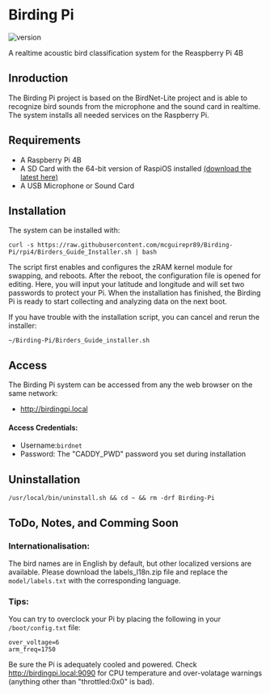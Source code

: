 # Birding Pi
![version](https://img.shields.io/badge/version-0.1-blue)

A realtime acoustic bird classification system for the Reaspberry Pi 4B

## Inroduction
The Birding Pi project is based on the BirdNet-Lite project and is able to recognize bird sounds from the microphone and the sound card in realtime. The system installs all needed services on the Raspberry Pi. 

## Requirements
* A Raspberry Pi 4B
* A SD Card with the 64-bit version of RaspiOS installed [(download the latest here)](https://downloads.raspberrypi.org/raspios_arm64/images/)
* A USB Microphone or Sound Card

## Installation
The system can be installed with:
```
curl -s https://raw.githubusercontent.com/mcguirepr89/Birding-Pi/rpi4/Birders_Guide_Installer.sh | bash
```

The script first enables and configures the zRAM kernel module for swapping, and reboots. 
After the reboot, the configuration file is opened for editing. Here, you will input your latitude and longitude and will set two passwords to protect your Pi. When the installation has finished, the Birding Pi is ready to start collecting and analyzing data on the next boot. 

If you have trouble with the installation script, you can cancel and rerun the installer:
```
~/Birding-Pi/Birders_Guide_installer.sh
```

## Access
The Birding Pi system can be accessed from any the web browser on the same network:
- http://birdingpi.local

#### Access Credentials:
- Username:`birdnet`
- Password: The "CADDY_PWD" password you set during installation 

## Uninstallation
```
/usr/local/bin/uninstall.sh && cd ~ && rm -drf Birding-Pi
```

## ToDo, Notes, and Comming Soon 

### Internationalisation:
The bird names are in English by default, but other localized versions are available. Please download the labels_l18n.zip file and replace the `model/labels.txt` with the corresponding language.

### Tips:
You can try to overclock your Pi by placing the following in your `/boot/config.txt` file:

```
over_voltage=6
arm_freq=1750
```
Be sure the Pi is adequately cooled and powered. Check http://birdingpi.local:9090 for CPU temperature and over-volatage warnings (anything other than "throttled:0x0" is bad).
